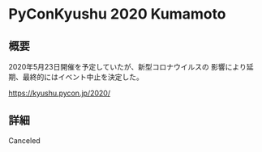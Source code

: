 # PyConKyushu 2020 Kumamoto

## 概要  
2020年5月23日開催を予定していたが、新型コロナウイルスの
影響により延期、最終的にはイベント中止を決定した。

https://kyushu.pycon.jp/2020/

## 詳細
Canceled
